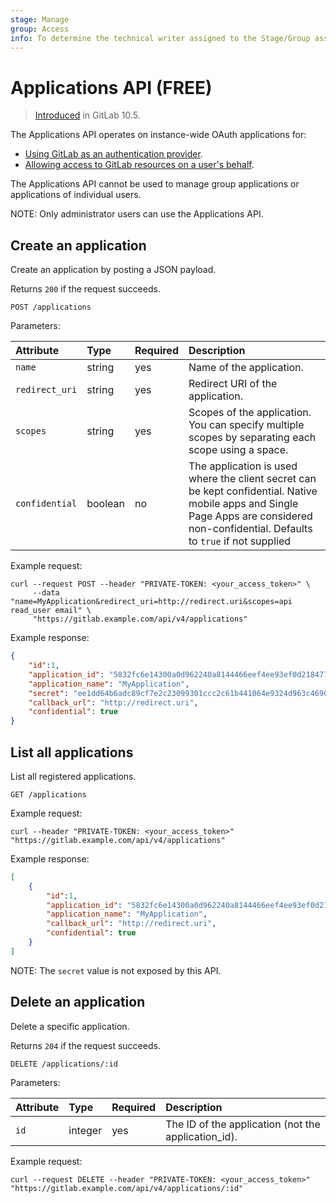 ```yaml
---
stage: Manage
group: Access
info: To determine the technical writer assigned to the Stage/Group associated with this page, see https://about.gitlab.com/handbook/engineering/ux/technical-writing/#assignments
---
```


# Applications API **(FREE)**

> [Introduced](https://gitlab.com/gitlab-org/gitlab-foss/-/merge_requests/8160) in GitLab 10.5.

The Applications API operates on instance-wide OAuth applications for:

- [Using GitLab as an authentication provider](../integration/oauth_provider.md).
- [Allowing access to GitLab resources on a user's behalf](oauth2.md).

The Applications API cannot be used to manage group applications or applications of individual users.

NOTE:
Only administrator users can use the Applications API.

## Create an application

Create an application by posting a JSON payload.

Returns `200` if the request succeeds.

```plaintext
POST /applications
```

Parameters:

| Attribute      | Type    | Required | Description                      |
|:---------------|:--------|:---------|:---------------------------------|
| `name`         | string  | yes      | Name of the application.         |
| `redirect_uri` | string  | yes      | Redirect URI of the application. |
| `scopes`       | string  | yes      | Scopes of the application. You can specify multiple scopes by separating each scope using a space. |
| `confidential` | boolean | no       | The application is used where the client secret can be kept confidential. Native mobile apps and Single Page Apps are considered non-confidential. Defaults to `true` if not supplied |

Example request:

```shell
curl --request POST --header "PRIVATE-TOKEN: <your_access_token>" \
     --data "name=MyApplication&redirect_uri=http://redirect.uri&scopes=api read_user email" \
     "https://gitlab.example.com/api/v4/applications"
```

Example response:

```json
{
    "id":1,
    "application_id": "5832fc6e14300a0d962240a8144466eef4ee93ef0d218477e55f11cf12fc3737",
    "application_name": "MyApplication",
    "secret": "ee1dd64b6adc89cf7e2c23099301ccc2c61b441064e9324d963c46902a85ec34",
    "callback_url": "http://redirect.uri",
    "confidential": true
}
```

## List all applications

List all registered applications.

```plaintext
GET /applications
```

Example request:

```shell
curl --header "PRIVATE-TOKEN: <your_access_token>" "https://gitlab.example.com/api/v4/applications"
```

Example response:

```json
[
    {
        "id":1,
        "application_id": "5832fc6e14300a0d962240a8144466eef4ee93ef0d218477e55f11cf12fc3737",
        "application_name": "MyApplication",
        "callback_url": "http://redirect.uri",
        "confidential": true
    }
]
```

NOTE:
The `secret` value is not exposed by this API.

## Delete an application

Delete a specific application.

Returns `204` if the request succeeds.

```plaintext
DELETE /applications/:id
```

Parameters:

| Attribute | Type    | Required | Description                                         |
|:----------|:--------|:---------|:----------------------------------------------------|
| `id`      | integer | yes      | The ID of the application (not the application_id). |

Example request:

```shell
curl --request DELETE --header "PRIVATE-TOKEN: <your_access_token>" "https://gitlab.example.com/api/v4/applications/:id"
```
